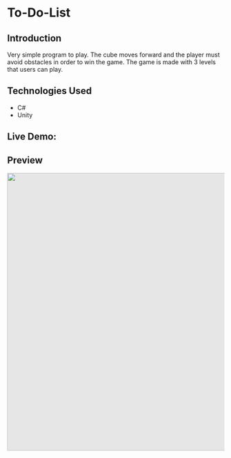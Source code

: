 # To-Do-List

## Introduction

Very simple program to play. The cube moves forward and the player must avoid obstacles in order to win the game. The game is made with 3 levels that users can play.
## Technologies Used
- C#
- Unity

## Live Demo: 

## Preview
<img style="-webkit-user-select: none;margin: auto;cursor: zoom-in;background-color: hsl(0, 0%, 90%);transition: background-color 300ms;" src="https://github.com/nestorjgc/Cubito-Unity-Game/blob/main/Pictures/Gif-maker.gif" width="1102" height="644">

